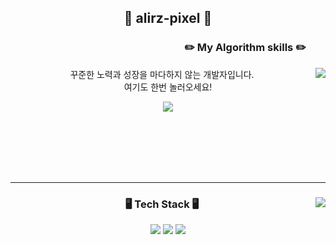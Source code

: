 <div align="center">

 ## 👋 alirz-pixel 👋

  
  <h3 align="right"> ✏️ My Algorithm skills ✏️ &nbsp&nbsp&nbsp&nbsp&nbsp&nbsp&nbsp </h3>

  <img align="right" src="http://mazassumnida.wtf/api/v2/generate_badge?boj=ansrl"/>
    
  
  꾸준한 노력과 성장을 마다하지 않는 개발자입니다. <br>
  여기도 한번 놀러오세요! <Br>
  
  <a href="https://velog.io/@alirz-pixel"><img src="https://img.shields.io/badge/Velog-20C997?style=flat-square&logo=Velog&logoColor=white"/></a>
  
  
</div>


<br><br><br><br><br>
<hr>

<div align="center">  
  <img align="right" src="https://github-readme-stats.vercel.app/api/top-langs/?username=alirz-pixel&theme=dracula&exclude_repo=Computer-Science-Engineering&layout=compact&langs_count=6"/>
 
  ### 🖥️ Tech Stack 🖥️ 

  <img src="https://img.shields.io/badge/C-a8b9cc?style=flat-square&logo=C&logoColor=white"/>
  <img src="https://img.shields.io/badge/C++-00599c?style=flat-square&logo=C%2B%2B&logoColor=white"/>
  <img src="https://img.shields.io/badge/Python-3766AB?style=flat-square&logo=Python&logoColor=white"/>
  
</div>
